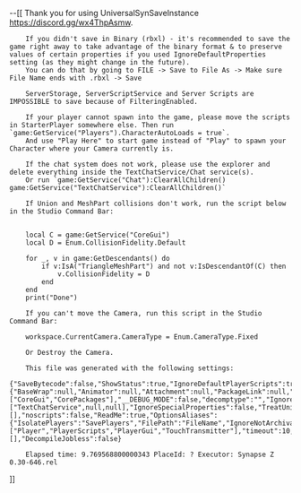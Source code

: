 --[[
		Thank you for using UniversalSynSaveInstance https://discord.gg/wx4ThpAsmw.

		If you didn't save in Binary (rbxl) - it's recommended to save the game right away to take advantage of the binary format & to preserve values of certain properties if you used IgnoreDefaultProperties setting (as they might change in the future).
		You can do that by going to FILE -> Save to File As -> Make sure File Name ends with .rbxl -> Save

		ServerStorage, ServerScriptService and Server Scripts are IMPOSSIBLE to save because of FilteringEnabled.

		If your player cannot spawn into the game, please move the scripts in StarterPlayer somewhere else. Then run `game:GetService("Players").CharacterAutoLoads = true`.
		And use "Play Here" to start game instead of "Play" to spawn your Character where your Camera currently is.

		If the chat system does not work, please use the explorer and delete everything inside the TextChatService/Chat service(s). 
		Or run `game:GetService("Chat"):ClearAllChildren() game:GetService("TextChatService"):ClearAllChildren()`
				
		If Union and MeshPart collisions don't work, run the script below in the Studio Command Bar:
				
				
		local C = game:GetService("CoreGui")
		local D = Enum.CollisionFidelity.Default
				
		for _, v in game:GetDescendants() do
			if v:IsA("TriangleMeshPart") and not v:IsDescendantOf(C) then
				v.CollisionFidelity = D
			end
		end
		print("Done")
				
		If you can't move the Camera, run this script in the Studio Command Bar:
			
		workspace.CurrentCamera.CameraType = Enum.CameraType.Fixed
		
		Or Destroy the Camera.

		This file was generated with the following settings:
				{"SaveBytecode":false,"ShowStatus":true,"IgnoreDefaultPlayerScripts":true,"NilInstancesFixes":{"BaseWrap":null,"Animator":null,"Attachment":null,"PackageLink":null,"AdPortal":null},"IgnoreList":["CoreGui","CorePackages"],"__DEBUG_MODE":false,"decomptype":"","IgnoreNotArchivable":true,"RemovePlayerCharacters":true,"Object":false,"DecompileIgnore":["TextChatService",null,null],"IgnoreSpecialProperties":false,"TreatUnionsAsParts":false,"IsModel":false,"NilInstances":false,"ExtraInstances":[],"noscripts":false,"ReadMe":true,"OptionsAliases":{"IsolatePlayers":"SavePlayers","FilePath":"FileName","IgnoreNotArchivable":"IgnoreArchivable","SaveNonCreatable":"SaveNotCreatable","IgnoreDefaultProperties":"IgnoreDefaultProps","timeout":"DecompileTimeout","scriptcache":"DecompileJobless"},"scriptcache":true,"SharedStringOverwrite":false,"AlternativeWritefile":false,"mode":"optimized","SaveCacheInterval":56320,"IgnoreSharedStrings":true,"IsolatePlayers":false,"NotCreatableFixes":["Player","PlayerScripts","PlayerGui","TouchTransmitter"],"timeout":10,"SaveNonCreatable":false,"Anonymous":false,"IsolateStarterPlayer":false,"IsolateLocalPlayerCharacter":false,"IgnorePropertiesOfNotScriptsOnScriptsMode":false,"FilePath":false,"IgnoreDefaultProperties":true,"IsolateLocalPlayer":false,"ShutdownWhenDone":false,"AntiIdle":true,"SafeMode":false,"IgnoreProperties":[],"DecompileJobless":false}

		Elapsed time: 9.769568800000343 PlaceId: ? Executor: Synapse Z 0.30-646.rel
]]
